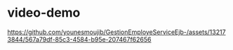 # video-demo

https://github.com/younesmoujib/GestionEmployeServiceEjb-/assets/132173844/567a79df-85c3-4584-b95e-207467f62656

